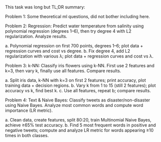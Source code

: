 This task was long but TL;DR summary:

Problem 1:
Some theoretical ml questions, did not bother including here.

Problem 2: Regression:
Predict water temperature from salinity using polynomial regression (degrees 1–6), then try degree 4 with L2 regularization. Analyze results.

a. Polynomial regression on first 700 points, degrees 1–6; plot data + regression curves and cost vs degree.
b. Fix degree 4, add L2 regularization with various λ; plot data + regression curves and cost vs λ.

Problem 3: k-NN:
Classify iris flowers using k-NN. First use 2 features and k=3, then vary k, finally use all features. Compare results.

a. Split iris data, k-NN with k=3 on first 2 features; print accuracy, plot training data + decision regions.
b. Vary k from 1 to 15 (still 2 features); plot accuracy vs k, find best k.
c. Use all features, repeat b; compare results.

Problem 4: Text & Naive Bayes:
Classify tweets as disaster/non-disaster using Naive Bayes. Analyze most common words and compute word importance (LR metric).

a. Clean data, create features, split 80:20, train Multinomial Naive Bayes, achieve ≥65% test accuracy.
b. Find 5 most frequent words in positive and negative tweets; compute and analyze LR metric for words appearing ≥10 times in both classes.
